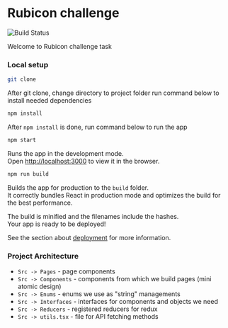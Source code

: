 # Rubicon challenge

![Build Status](https://travis-ci.org/joemccann/dillinger.svg?branch=master)

Welcome to Rubicon challenge task

### Local setup

```sh
git clone
```

After git clone, change directory to project folder run command below to install needed dependencies

```sh
npm install
```
After `npm install` is done, run command below to run the app

```sh 
npm start
```

Runs the app in the development mode.\
Open [http://localhost:3000](http://localhost:3000) to view it in the browser.

``` sh
npm run build
```

Builds the app for production to the `build` folder.\
It correctly bundles React in production mode and optimizes the build for the best performance.

The build is minified and the filenames include the hashes.\
Your app is ready to be deployed!

See the section about [deployment](https://facebook.github.io/create-react-app/docs/deployment) for more information.


### Project Architecture
- `Src -> Pages` - page components
- `Src -> Components` - components from which we build pages (mini atomic design)
- `Src -> Enums` - enums we use as "string" managements
- `Src -> Interfaces` - interfaces for components and objects we need
- `Src -> Reducers` - registered reducers for redux
- `Src -> utils.tsx` - file for API fetching methods


